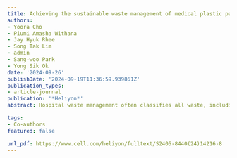 ```yaml
---
title: Achieving the sustainable waste management of medical plastic packaging using a life cycle assessment approach
authors:
- Yoora Cho
- Piumi Amasha Withana
- Jay Hyuk Rhee
- Song Tak Lim
- admin
- Sang-woo Park
- Yong Sik Ok
date: '2024-09-26'
publishDate: '2024-09-19T11:36:59.939861Z'
publication_types:
- article-journal
publication: '*Heliyon*'
abstract: Hospital waste management often classifies all waste, including uncontaminated plastic packaging, as hazardous, leading to incineration as the primary treatment method. While effective for safe treatment, incineration incurs high costs and significant environmental impacts. This study explores an alternative approach through the segregation and sustainable management of plastic packaging waste derived from medical device use to mitigate these environmental consequences. Using a Life Cycle Assessment, this research evaluates and compares the environmental impacts of three waste disposal scenarios of plastic packaging hazardous waste incineration, general waste landfill, and plastic recycling. The analysis focuses on 1 kg of plastic packaging waste generated from medical devices at the Limb Vascular Center, Konkuk University Hospital, South Korea. The results show that general waste landfill has an environmental impact of 79.7 % and plastic recycling has an impact of just 11.8 %, highlighting their significantly lower environmental impacts compared to hazardous waste incineration. These findings underscore the significant benefits of adopting more sustainable waste management practices in healthcare and offering valuable insights for enhancing environmental, social, and governance (ESG) practices within hospitals.

tags:
- Co-authors
featured: false

url_pdf: https://www.cell.com/heliyon/fulltext/S2405-8440(24)14216-8 
---
```

